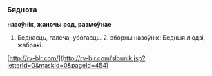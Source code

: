 ### Бяднота
**назоўнік, жаночы род, размоўнае**

1. Беднасць, галеча, убогасць. 2. зборны назоўнік: Бедныя людзі, жабракі.

<a rel="author">[http://rv-blr.com/](http://rv-blr.com/slounik.jsp?letterId=0&maskId=0&pageId=454)</a>
